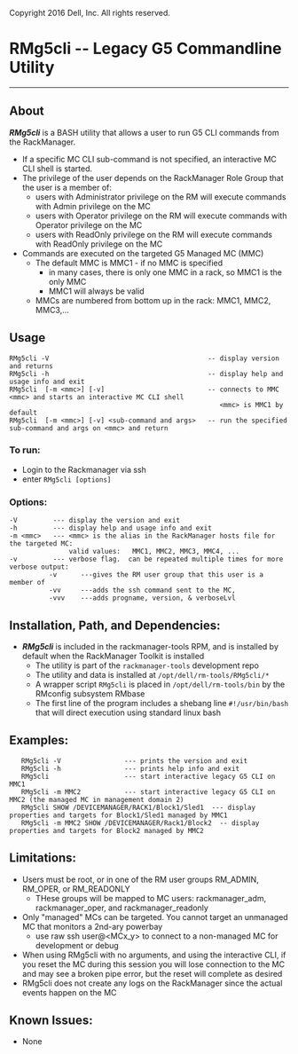 Copyright 2016 Dell, Inc. All rights reserved.

# RMg5cli -- Legacy G5 Commandline Utility
---

## About
***RMg5cli*** is a BASH utility that allows a user to run G5 CLI commands from the RackManager.

* If a specific MC CLI sub-command is not specified, an interactive MC CLI shell is started.
* The privilege of the user depends on the RackManager Role Group that the user is a member of:
  * users with Administrator privilege on the RM will execute commands with Admin privilege on the MC
  * users with Operator privilege on the RM will execute commands with Operator privilege on the MC
  * users with ReadOnly privilege on the RM will execute commands with ReadOnly privilege on the MC 
* Commands are executed on the targeted G5 Managed MC (MMC)
  * The default MMC is MMC1 - if no MMC is specified
    * in many cases, there is only one MMC in a rack, so MMC1 is the only MMC
    * MMC1 will always be valid
  * MMCs are numbered from bottom up in the rack:  MMC1, MMC2, MMC3,...

## Usage
```
RMg5cli -V                                        -- display version and returns
RMg5cli -h                                        -- display help and usage info and exit
RMg5cli  [-m <mmc>] [-v]                          -- connects to MMC <mmc> and starts an interactive MC CLI shell
                                                     <mmc> is MMC1 by default
RMg5cli  [-m <mmc>] [-v] <sub-command and args>   -- run the specified sub-command and args on <mmc> and return
```

### To run:
* Login to the Rackmanager via ssh
* enter `RMg5cli [options]`

### Options:
```
-V         --- display the version and exit
-h         --- display help and usage info and exit
-m <mmc>   --- <mmc> is the alias in the RackManager hosts file for the targeted MC:
               valid values:   MMC1, MMC2, MMC3, MMC4, ...
-v         --- verbose flag.  can be repeated multiple times for more verbose output:  
          -v      ---gives the RM user group that this user is a member of
          -vv     ---adds the ssh command sent to the MC,   
          -vvv    ---adds progname, version, & verboseLvl
```

## Installation, Path, and Dependencies:
* ***RMg5cli*** is included in the rackmanager-tools RPM, and is installed by default when the RackManager Toolkit is installed
  * The utility is part of the `rackmanager-tools` development repo
  * The utility and data is installed at `/opt/dell/rm-tools/RMg5cli/*`
  * A wrapper script `RMg5cli` is placed in `/opt/dell/rm-tools/bin` by the RMconfig subsystem RMbase
  * The first line of the program includes a shebang line `#!/usr/bin/bash` that will direct execution using standard linux bash

## Examples:
```
   RMg5cli -V                --- prints the version and exit
   RMg5cli -h                --- prints help info and exit
   RMg5cli                   --- start interactive legacy G5 CLI on MMC1
   RMg5cli -m MMC2           --- start interactive legacy G5 CLI on MMC2 (the managed MC in management domain 2)
   RMg5cli SHOW /DEVICEMANAGER/RACK1/Block1/Sled1  --- display properties and targets for Block1/Sled1 managed by MMC1
   RMg5cli -m MMC2 SHOW /DEVICEMANAGER/Rack1/Block2  -- display properties and targets for Block2 managed by MMC2
```
  
## Limitations:
* Users must be root, or in one of the RM user groups RM_ADMIN, RM_OPER, or RM_READONLY
  * THese groups will be mapped to MC users:  rackmanager_adm, rackmanager_oper, and rackmanager_readonly
* Only "managed" MCs can be targeted. You cannot target an unmanaged MC that monitors a 2nd-ary powerbay
  * use raw ssh user@<MCx_y> to connect to a non-managed MC for development or debug
* When using RMg5cli with no arguments, and using the interactive CLI, if you reset the MC during this session
  you will lose connection to the MC and may see a broken pipe error, but the reset will complete as desired
* RMg5cli does not create any logs on the RackManager since the actual events happen on the MC

## Known Issues:
* None

